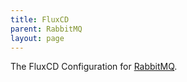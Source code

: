 ```yaml
---
title: FluxCD
parent: RabbitMQ
layout: page
---
```


The FluxCD Configuration for [RabbitMQ](https://www.rabbitmq.com/). 